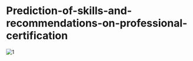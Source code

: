 # Prediction-of-skills-and-recommendations-on-professional-certification

![1](https://user-images.githubusercontent.com/132696346/236584777-97a3df43-5be2-4604-a1f8-5a3ab896caeb.png)
